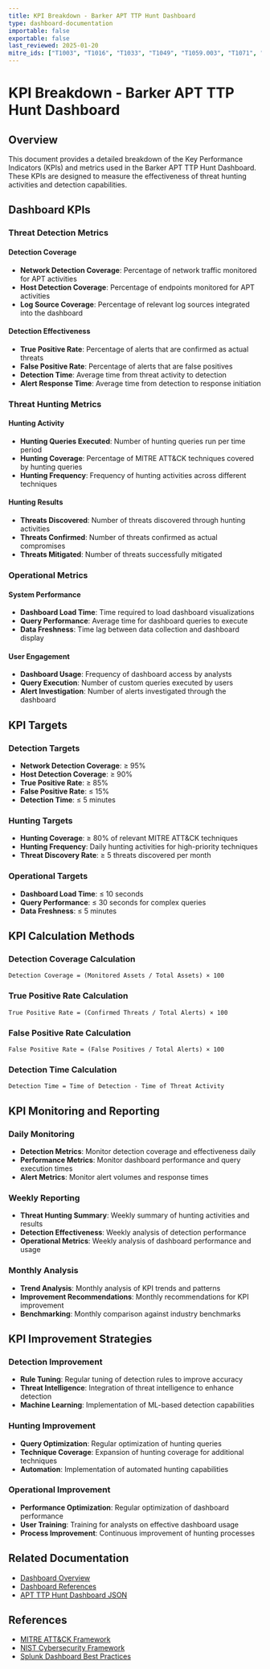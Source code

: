 ```yaml
---
title: KPI Breakdown - Barker APT TTP Hunt Dashboard
type: dashboard-documentation
importable: false
exportable: false
last_reviewed: 2025-01-20
mitre_ids: ["T1003", "T1016", "T1033", "T1049", "T1059.003", "T1071", "T1071.001", "T1071.004", "T1547"]
---
```


# KPI Breakdown - Barker APT TTP Hunt Dashboard

## Overview

This document provides a detailed breakdown of the Key Performance Indicators (KPIs) and metrics used in the Barker APT TTP Hunt Dashboard. These KPIs are designed to measure the effectiveness of threat hunting activities and detection capabilities.

## Dashboard KPIs

### Threat Detection Metrics

#### Detection Coverage
- **Network Detection Coverage**: Percentage of network traffic monitored for APT activities
- **Host Detection Coverage**: Percentage of endpoints monitored for APT activities
- **Log Source Coverage**: Percentage of relevant log sources integrated into the dashboard

#### Detection Effectiveness
- **True Positive Rate**: Percentage of alerts that are confirmed as actual threats
- **False Positive Rate**: Percentage of alerts that are false positives
- **Detection Time**: Average time from threat activity to detection
- **Alert Response Time**: Average time from detection to response initiation

### Threat Hunting Metrics

#### Hunting Activity
- **Hunting Queries Executed**: Number of hunting queries run per time period
- **Hunting Coverage**: Percentage of MITRE ATT&CK techniques covered by hunting queries
- **Hunting Frequency**: Frequency of hunting activities across different techniques

#### Hunting Results
- **Threats Discovered**: Number of threats discovered through hunting activities
- **Threats Confirmed**: Number of threats confirmed as actual compromises
- **Threats Mitigated**: Number of threats successfully mitigated

### Operational Metrics

#### System Performance
- **Dashboard Load Time**: Time required to load dashboard visualizations
- **Query Performance**: Average time for dashboard queries to execute
- **Data Freshness**: Time lag between data collection and dashboard display

#### User Engagement
- **Dashboard Usage**: Frequency of dashboard access by analysts
- **Query Execution**: Number of custom queries executed by users
- **Alert Investigation**: Number of alerts investigated through the dashboard

## KPI Targets

### Detection Targets
- **Network Detection Coverage**: ≥ 95%
- **Host Detection Coverage**: ≥ 90%
- **True Positive Rate**: ≥ 85%
- **False Positive Rate**: ≤ 15%
- **Detection Time**: ≤ 5 minutes

### Hunting Targets
- **Hunting Coverage**: ≥ 80% of relevant MITRE ATT&CK techniques
- **Hunting Frequency**: Daily hunting activities for high-priority techniques
- **Threat Discovery Rate**: ≥ 5 threats discovered per month

### Operational Targets
- **Dashboard Load Time**: ≤ 10 seconds
- **Query Performance**: ≤ 30 seconds for complex queries
- **Data Freshness**: ≤ 5 minutes

## KPI Calculation Methods

### Detection Coverage Calculation
```
Detection Coverage = (Monitored Assets / Total Assets) × 100
```

### True Positive Rate Calculation
```
True Positive Rate = (Confirmed Threats / Total Alerts) × 100
```

### False Positive Rate Calculation
```
False Positive Rate = (False Positives / Total Alerts) × 100
```

### Detection Time Calculation
```
Detection Time = Time of Detection - Time of Threat Activity
```

## KPI Monitoring and Reporting

### Daily Monitoring
- **Detection Metrics**: Monitor detection coverage and effectiveness daily
- **Performance Metrics**: Monitor dashboard performance and query execution times
- **Alert Metrics**: Monitor alert volumes and response times

### Weekly Reporting
- **Threat Hunting Summary**: Weekly summary of hunting activities and results
- **Detection Effectiveness**: Weekly analysis of detection performance
- **Operational Metrics**: Weekly analysis of dashboard performance and usage

### Monthly Analysis
- **Trend Analysis**: Monthly analysis of KPI trends and patterns
- **Improvement Recommendations**: Monthly recommendations for KPI improvement
- **Benchmarking**: Monthly comparison against industry benchmarks

## KPI Improvement Strategies

### Detection Improvement
- **Rule Tuning**: Regular tuning of detection rules to improve accuracy
- **Threat Intelligence**: Integration of threat intelligence to enhance detection
- **Machine Learning**: Implementation of ML-based detection capabilities

### Hunting Improvement
- **Query Optimization**: Regular optimization of hunting queries
- **Technique Coverage**: Expansion of hunting coverage for additional techniques
- **Automation**: Implementation of automated hunting capabilities

### Operational Improvement
- **Performance Optimization**: Regular optimization of dashboard performance
- **User Training**: Training for analysts on effective dashboard usage
- **Process Improvement**: Continuous improvement of hunting processes

## Related Documentation

- [Dashboard Overview](dashboard_overview.md)
- [Dashboard References](references.md)
- [APT TTP Hunt Dashboard JSON](apt_ttp_hunt_dashboard.json)

## References

- [MITRE ATT&CK Framework](https://attack.mitre.org/)
- [NIST Cybersecurity Framework](https://www.nist.gov/cyberframework)
- [Splunk Dashboard Best Practices](https://docs.splunk.com/)
